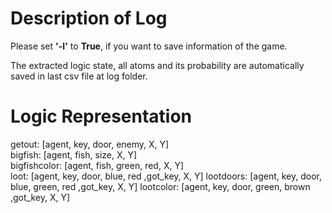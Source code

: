 # Description of Log

Please set **'-l'** to **True**, if you want to save information of the game.

The extracted logic state, all atoms and its probability are automatically saved in last csv file at log folder.


# Logic Representation

getout: [agent, key, door, enemy, X, Y]  
bigfish: [agent, fish, size, X, Y]  
bigfishcolor: [agent, fish, green, red, X, Y]  
loot: [agent, key, door, blue, red ,got_key, X, Y] 
lootdoors:   [agent, key, door, blue, green, red ,got_key, X, Y]
lootcolor: [agent, key, door, green, brown ,got_key, X, Y]  